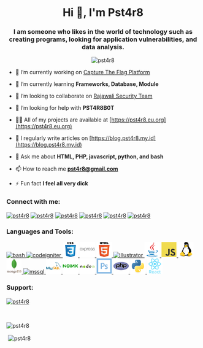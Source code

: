 <h1 align="center">Hi 👋, I'm Pst4r8</h1>
<h3 align="center">I am someone who likes in the world of technology such as creating programs, looking for application vulnerabilities, and data analysis.</h3>

<p align="center"> <img src="https://komarev.com/ghpvc/?username=pst4r8&label=Profile%20views&color=0e75b6&style=flat" alt="pst4r8" /> </p>

- 🔭 I’m currently working on [Capture The Flag Platform](https://ctf.rajawalisecteam.id)

- 🌱 I’m currently learning **Frameworks, Database, Module**

- 👯 I’m looking to collaborate on [Rajawali Security Team](https://rajawalisecteam.id)

- 🤝 I’m looking for help with **PST4R8B0T**

- 👨‍💻 All of my projects are available at [https://pst4r8.eu.org](https://pst4r8.eu.org)

- 📝 I regularly write articles on [https://blog.pst4r8.my.id](https://blog.pst4r8.my.id)

- 💬 Ask me about **HTML, PHP, javascript, python, and bash**

- 📫 How to reach me **pst4r8@gmail.com**

- ⚡ Fun fact **I feel all very dick**

<h3 align="left">Connect with me:</h3>
<p align="left">
<a href="https://twitter.com/pst4r8" target="blank"><img align="center" src="https://raw.githubusercontent.com/rahuldkjain/github-profile-readme-generator/master/src/images/icons/Social/twitter.svg" alt="pst4r8" height="30" width="40" /></a>
<a href="https://stackoverflow.com/users/pst4r8" target="blank"><img align="center" src="https://raw.githubusercontent.com/rahuldkjain/github-profile-readme-generator/master/src/images/icons/Social/stack-overflow.svg" alt="pst4r8" height="30" width="40" /></a>
<a href="https://instagram.com/pst4r8" target="blank"><img align="center" src="https://raw.githubusercontent.com/rahuldkjain/github-profile-readme-generator/master/src/images/icons/Social/instagram.svg" alt="pst4r8" height="30" width="40" /></a>
<a href="https://medium.com/pst4r8" target="blank"><img align="center" src="https://raw.githubusercontent.com/rahuldkjain/github-profile-readme-generator/master/src/images/icons/Social/medium.svg" alt="pst4r8" height="30" width="40" /></a>
<a href="https://www.youtube.com/c/pst4r8" target="blank"><img align="center" src="https://raw.githubusercontent.com/rahuldkjain/github-profile-readme-generator/master/src/images/icons/Social/youtube.svg" alt="pst4r8" height="30" width="40" /></a>
<a href="https://discord.gg/pst4r8" target="blank"><img align="center" src="https://raw.githubusercontent.com/rahuldkjain/github-profile-readme-generator/master/src/images/icons/Social/discord.svg" alt="pst4r8" height="30" width="40" /></a>
</p>

<h3 align="left">Languages and Tools:</h3>
<p align="left"> <a href="https://www.gnu.org/software/bash/" target="_blank" rel="noreferrer"> <img src="https://www.vectorlogo.zone/logos/gnu_bash/gnu_bash-icon.svg" alt="bash" width="40" height="40"/> </a> <a href="https://codeigniter.com" target="_blank" rel="noreferrer"> <img src="https://cdn.worldvectorlogo.com/logos/codeigniter.svg" alt="codeigniter" width="40" height="40"/> </a> <a href="https://www.w3schools.com/css/" target="_blank" rel="noreferrer"> <img src="https://raw.githubusercontent.com/devicons/devicon/master/icons/css3/css3-original-wordmark.svg" alt="css3" width="40" height="40"/> </a> <a href="https://expressjs.com" target="_blank" rel="noreferrer"> <img src="https://raw.githubusercontent.com/devicons/devicon/master/icons/express/express-original-wordmark.svg" alt="express" width="40" height="40"/> </a> <a href="https://www.w3.org/html/" target="_blank" rel="noreferrer"> <img src="https://raw.githubusercontent.com/devicons/devicon/master/icons/html5/html5-original-wordmark.svg" alt="html5" width="40" height="40"/> </a> <a href="https://www.adobe.com/in/products/illustrator.html" target="_blank" rel="noreferrer"> <img src="https://www.vectorlogo.zone/logos/adobe_illustrator/adobe_illustrator-icon.svg" alt="illustrator" width="40" height="40"/> </a> <a href="https://www.java.com" target="_blank" rel="noreferrer"> <img src="https://raw.githubusercontent.com/devicons/devicon/master/icons/java/java-original.svg" alt="java" width="40" height="40"/> </a> <a href="https://developer.mozilla.org/en-US/docs/Web/JavaScript" target="_blank" rel="noreferrer"> <img src="https://raw.githubusercontent.com/devicons/devicon/master/icons/javascript/javascript-original.svg" alt="javascript" width="40" height="40"/> </a> <a href="https://www.linux.org/" target="_blank" rel="noreferrer"> <img src="https://raw.githubusercontent.com/devicons/devicon/master/icons/linux/linux-original.svg" alt="linux" width="40" height="40"/> </a> <a href="https://www.mongodb.com/" target="_blank" rel="noreferrer"> <img src="https://raw.githubusercontent.com/devicons/devicon/master/icons/mongodb/mongodb-original-wordmark.svg" alt="mongodb" width="40" height="40"/> </a> <a href="https://www.microsoft.com/en-us/sql-server" target="_blank" rel="noreferrer"> <img src="https://www.svgrepo.com/show/303229/microsoft-sql-server-logo.svg" alt="mssql" width="40" height="40"/> </a> <a href="https://www.mysql.com/" target="_blank" rel="noreferrer"> <img src="https://raw.githubusercontent.com/devicons/devicon/master/icons/mysql/mysql-original-wordmark.svg" alt="mysql" width="40" height="40"/> </a> <a href="https://www.nginx.com" target="_blank" rel="noreferrer"> <img src="https://raw.githubusercontent.com/devicons/devicon/master/icons/nginx/nginx-original.svg" alt="nginx" width="40" height="40"/> </a> <a href="https://nodejs.org" target="_blank" rel="noreferrer"> <img src="https://raw.githubusercontent.com/devicons/devicon/master/icons/nodejs/nodejs-original-wordmark.svg" alt="nodejs" width="40" height="40"/> </a> <a href="https://www.photoshop.com/en" target="_blank" rel="noreferrer"> <img src="https://raw.githubusercontent.com/devicons/devicon/master/icons/photoshop/photoshop-line.svg" alt="photoshop" width="40" height="40"/> </a> <a href="https://www.php.net" target="_blank" rel="noreferrer"> <img src="https://raw.githubusercontent.com/devicons/devicon/master/icons/php/php-original.svg" alt="php" width="40" height="40"/> </a> <a href="https://www.python.org" target="_blank" rel="noreferrer"> <img src="https://raw.githubusercontent.com/devicons/devicon/master/icons/python/python-original.svg" alt="python" width="40" height="40"/> </a> <a href="https://reactjs.org/" target="_blank" rel="noreferrer"> <img src="https://raw.githubusercontent.com/devicons/devicon/master/icons/react/react-original-wordmark.svg" alt="react" width="40" height="40"/> </a> </p>

<h3 align="left">Support:</h3>
<p><a href="https://www.buymeacoffee.com/pst4r8"> <img align="center" src="https://cdn.buymeacoffee.com/buttons/v2/default-yellow.png" height="50" width="260" alt="pst4r8" /></a></p><br>

<p><img align="center" src="https://github-readme-stats.vercel.app/api/top-langs?username=pst4r8&show_icons=true&locale=en&layout=compact" alt="pst4r8" /></p>

<p>&nbsp;<img align="center" src="https://github-readme-stats.vercel.app/api?username=pst4r8&show_icons=true&locale=en" alt="pst4r8" /></p>
